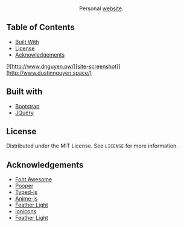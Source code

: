 <br/>
<p align="center">
  Personal <a href="http://www.dustinnguyen.space/">website</a>.
</p>



## Table of Contents
* [Built With](#built-with)
* [License](#license)
* [Acknowledgements](#acknowledgements)

  
[![http://www.dnguyen.pw/][site-screenshot]](http://www.dustinnguyen.space/)



## Built with 

* [Bootstrap](https://getbootstrap.com)
* [JQuery](https://jquery.com) 



## License

Distributed under the MIT License. See `LICENSE` for more information.

## Acknowledgements
* [Font Awesome](https://fontawesome.com)
* [Pooper](https://popper.js.org/)
* [Typed-js](https://mattboldt.com/demos/typed-js/)
* [Anime-js](https://animejs.com/)
* [Feather Light](https://noelboss.github.io/featherlight/)
* [Ionicons](https://ionicons.com/)
* [Feather Light](https://noelboss.github.io/featherlight/)

<!--Images-->
[site-screenshot]: ./img/site.PNG
